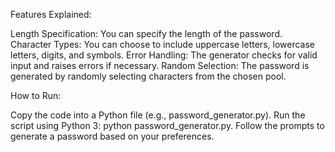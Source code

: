 Features Explained:

Length Specification: You can specify the length of the password.
Character Types: You can choose to include uppercase letters, lowercase letters, digits, and symbols.
Error Handling: The generator checks for valid input and raises errors if necessary.
Random Selection: The password is generated by randomly selecting characters from the chosen pool.

How to Run:

Copy the code into a Python file (e.g., password_generator.py).
Run the script using Python 3: python password_generator.py.
Follow the prompts to generate a password based on your preferences.
